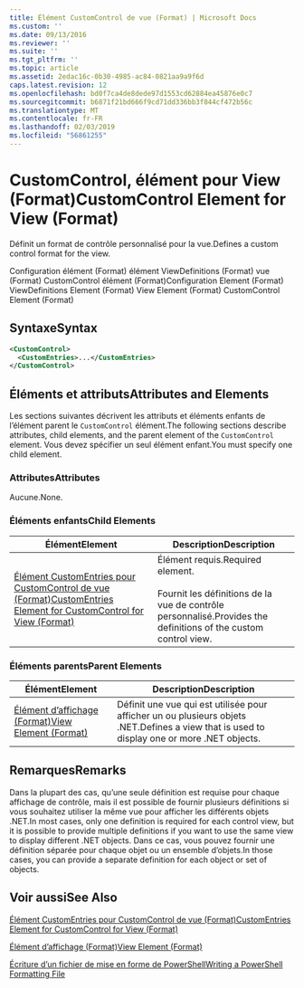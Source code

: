 ```yaml
---
title: Élément CustomControl de vue (Format) | Microsoft Docs
ms.custom: ''
ms.date: 09/13/2016
ms.reviewer: ''
ms.suite: ''
ms.tgt_pltfrm: ''
ms.topic: article
ms.assetid: 2edac16c-0b30-4985-ac84-0821aa9a9f6d
caps.latest.revision: 12
ms.openlocfilehash: bd0f7ca4de8dede97d1553cd62884ea45876e0c7
ms.sourcegitcommit: b6871f21bd666f9cd71dd336bb3f844cf472b56c
ms.translationtype: MT
ms.contentlocale: fr-FR
ms.lasthandoff: 02/03/2019
ms.locfileid: "56861255"
---
```

# <a name="customcontrol-element-for-view-format"></a><span data-ttu-id="57533-102">CustomControl, élément pour View (Format)</span><span class="sxs-lookup"><span data-stu-id="57533-102">CustomControl Element for View (Format)</span></span>

<span data-ttu-id="57533-103">Définit un format de contrôle personnalisé pour la vue.</span><span class="sxs-lookup"><span data-stu-id="57533-103">Defines a custom control format for the view.</span></span>

<span data-ttu-id="57533-104">Configuration élément (Format) élément ViewDefinitions (Format) vue (Format) CustomControl élément (Format)</span><span class="sxs-lookup"><span data-stu-id="57533-104">Configuration Element (Format) ViewDefinitions Element (Format) View Element (Format) CustomControl Element (Format)</span></span>

## <a name="syntax"></a><span data-ttu-id="57533-105">Syntaxe</span><span class="sxs-lookup"><span data-stu-id="57533-105">Syntax</span></span>

```xml
<CustomControl>
  <CustomEntries>...</CustomEntries>
</CustomControl>
```

## <a name="attributes-and-elements"></a><span data-ttu-id="57533-106">Éléments et attributs</span><span class="sxs-lookup"><span data-stu-id="57533-106">Attributes and Elements</span></span>

<span data-ttu-id="57533-107">Les sections suivantes décrivent les attributs et éléments enfants de l’élément parent le `CustomControl` élément.</span><span class="sxs-lookup"><span data-stu-id="57533-107">The following sections describe attributes, child elements, and the parent element of the `CustomControl` element.</span></span> <span data-ttu-id="57533-108">Vous devez spécifier un seul élément enfant.</span><span class="sxs-lookup"><span data-stu-id="57533-108">You must specify one child element.</span></span>

### <a name="attributes"></a><span data-ttu-id="57533-109">Attributes</span><span class="sxs-lookup"><span data-stu-id="57533-109">Attributes</span></span>

<span data-ttu-id="57533-110">Aucune.</span><span class="sxs-lookup"><span data-stu-id="57533-110">None.</span></span>

### <a name="child-elements"></a><span data-ttu-id="57533-111">Éléments enfants</span><span class="sxs-lookup"><span data-stu-id="57533-111">Child Elements</span></span>

|<span data-ttu-id="57533-112">Élément</span><span class="sxs-lookup"><span data-stu-id="57533-112">Element</span></span>|<span data-ttu-id="57533-113">Description</span><span class="sxs-lookup"><span data-stu-id="57533-113">Description</span></span>|
|-------------|-----------------|
|[<span data-ttu-id="57533-114">Élément CustomEntries pour CustomControl de vue (Format)</span><span class="sxs-lookup"><span data-stu-id="57533-114">CustomEntries Element for CustomControl for View (Format)</span></span>](./customentries-element-for-customcontrol-for-view-format.md)|<span data-ttu-id="57533-115">Élément requis.</span><span class="sxs-lookup"><span data-stu-id="57533-115">Required element.</span></span><br /><br /> <span data-ttu-id="57533-116">Fournit les définitions de la vue de contrôle personnalisé.</span><span class="sxs-lookup"><span data-stu-id="57533-116">Provides the definitions of the custom control view.</span></span>|

### <a name="parent-elements"></a><span data-ttu-id="57533-117">Éléments parents</span><span class="sxs-lookup"><span data-stu-id="57533-117">Parent Elements</span></span>

|<span data-ttu-id="57533-118">Élément</span><span class="sxs-lookup"><span data-stu-id="57533-118">Element</span></span>|<span data-ttu-id="57533-119">Description</span><span class="sxs-lookup"><span data-stu-id="57533-119">Description</span></span>|
|-------------|-----------------|
|[<span data-ttu-id="57533-120">Élément d’affichage (Format)</span><span class="sxs-lookup"><span data-stu-id="57533-120">View Element (Format)</span></span>](./view-element-format.md)|<span data-ttu-id="57533-121">Définit une vue qui est utilisée pour afficher un ou plusieurs objets .NET.</span><span class="sxs-lookup"><span data-stu-id="57533-121">Defines a view that is used to display one or more .NET objects.</span></span>|

## <a name="remarks"></a><span data-ttu-id="57533-122">Remarques</span><span class="sxs-lookup"><span data-stu-id="57533-122">Remarks</span></span>

<span data-ttu-id="57533-123">Dans la plupart des cas, qu’une seule définition est requise pour chaque affichage de contrôle, mais il est possible de fournir plusieurs définitions si vous souhaitez utiliser la même vue pour afficher les différents objets .NET.</span><span class="sxs-lookup"><span data-stu-id="57533-123">In most cases, only one definition is required for each control view, but it is possible to provide multiple definitions if you want to use the same view to display different .NET objects.</span></span> <span data-ttu-id="57533-124">Dans ce cas, vous pouvez fournir une définition séparée pour chaque objet ou un ensemble d’objets.</span><span class="sxs-lookup"><span data-stu-id="57533-124">In those cases, you can provide a separate definition for each object or set of objects.</span></span>

## <a name="see-also"></a><span data-ttu-id="57533-125">Voir aussi</span><span class="sxs-lookup"><span data-stu-id="57533-125">See Also</span></span>

[<span data-ttu-id="57533-126">Élément CustomEntries pour CustomControl de vue (Format)</span><span class="sxs-lookup"><span data-stu-id="57533-126">CustomEntries Element for CustomControl for View (Format)</span></span>](./customentries-element-for-customcontrol-for-view-format.md)

[<span data-ttu-id="57533-127">Élément d’affichage (Format)</span><span class="sxs-lookup"><span data-stu-id="57533-127">View Element (Format)</span></span>](./view-element-format.md)

[<span data-ttu-id="57533-128">Écriture d’un fichier de mise en forme de PowerShell</span><span class="sxs-lookup"><span data-stu-id="57533-128">Writing a PowerShell Formatting File</span></span>](./writing-a-powershell-formatting-file.md)
